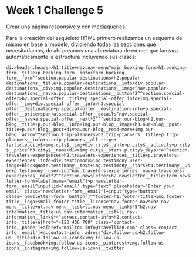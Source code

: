 # Week 1 Challenge 5

Crear una página responsive y con mediaqueries.

Para la creación del esqueleto HTML primero realizamos un esquema del mismo en base al modelo, dividiendo todas las secciones que necesitaríamos, de ahí creamos una abreviatura de emmet que lanzara automáticamente la estructura incluyendo sus clases:

`div>header.header>h1.title+nav.nav-menu^main.booking-form>h1.booking-form__title+p.booking-form__info+form.booking-form__form^^section.popular-destinations>h2.popular-destinations__title+p.popular-destinations__info+div.popular-destinations__div>img.popular-destinations__image^nav.popular-destinations__nav>a.popular-destinations__button*2^^section.special-offer>h2.special-offer__title+p.special-offer_info+img.special-offer__img+div.special-offer__info>h3.special-offer__destination+p.special-offer__destination-info+p.special-offer__price>span+a.special-offer__details^nav.special-offer__nav>a.special-offer__next*2^^^section.our-blog>h2.our-blog__title+p.our-blog__info+img.our-blog__image+h3.our-blog__post-title+p.our-blog__post+div>a.our-blog__read-more+img.our-blog__arrow^^section.trip-planners>h2.trip-planners__title+p.trip-planners__info+a.trip-planners__all-trips+(article.city$>img.city$__img+div.city$__info>p.city$__activity+p.city$__price^h3.city$__name+div>img.city$__stars+p.city$_days)*4^^section.travelers-experiences>h2.travelers-experiences__title+p.travelers-experiences__info+div.testiomony>img.testimony_user-image+blockquote.testimony__text+img.testimony__stars+h4.testimony__user+p.testimony__user-job^nav.travelers-experiences__nav>a.travelers-experiences__next*2^^section.newsletter>h2.newsletter__title+form.newsletter-form>label[name="email"]>p.newsletter-form__email^input[id='email' type="text" placeholder='Enter your email' class="newsletter-form__email"]+input[type="button" class='newsletter-form__button']^^footer>h1.footer-title>img.footer-title__logo+small.footer-title__license^nav.footer-navs>h2.nav-menu__title+ul.nav-menu__list>li.nav-menu__link$*5^h2.nav-information__title+ul.nav-information_list>li.nav-information__link$*4^adress.contact-info>h2.contact-info__title+a[href="+123 456 789" class='contact-info__phone']+a[href="mailto: info@travellian.com" class='contact-info__email']+a.contact-info__adress^div.follow-us>h2.follow-us__title+div.follow-us-icons>img.follow-us-icons__facebook+img.follow-us-icons__pinterest+img.follow-us-icons__instagram+img.follow-us-icons__twitter`
